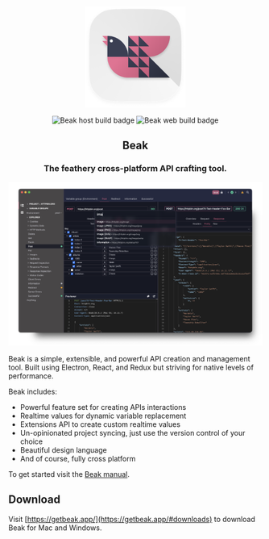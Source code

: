 <p align="center">
	<img width="200" height="200" src="assets/logo.png" />
</p>

<p align="center">
	<img src="https://github.com/getbeak/beak/workflows/beak-host/badge.svg" alt="Beak host build badge" />
	<img src="https://vercelbadge.vercel.app/api/getbeak/beak?style=flat" alt="Beak web build badge" />
</p>

<h2 style="border-bottom: none" align="center">Beak</h1>

<h3 align="center">
	The feathery cross-platform API crafting tool.
</h3>

<picture>
	<source media="(prefers-color-scheme: light)" srcset="assets/home-light.png" type="image/png">
	<source media="(prefers-color-scheme: dark)" srcset="assets/home-dark.webp" type="image/webp">
	<source media="(prefers-color-scheme: light)" srcset="assets/home-light.png" type="image/png">
	<source media="(prefers-color-scheme: dark)" srcset="assets/home-dark.webp" type="image/webp">
	<img alt="Preview of Beak showing the project explorer, request and response views, and the omni bar" src="assets/home-dark.png">
</picture>

Beak is a simple, extensible, and powerful API creation and management tool. Built using Electron, React, and Redux but striving for native levels of performance.

Beak includes:
- Powerful feature set for creating APIs interactions
- Realtime values for dynamic variable replacement
- Extensions API to create custom realtime values
- Un-opinionated project syncing, just use the version control of your choice
- Beautiful design language
- And of course, fully cross platform

To get started visit the [Beak manual](https://docs.getbeak.app).

## Download

Visit [https://getbeak.app/](https://getbeak.app/#downloads) to download Beak for Mac and Windows.
